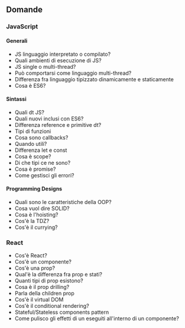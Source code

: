## Domande

### JavaScript
#### Generali
* JS linguaggio interpretato o compilato?
* Quali ambienti di esecuzione di JS? 
* JS single o multi-thread? 
* Può comportarsi come linguaggio multi-thread?
* Differenza fra linguaggio tipizzato dinamicamente e staticamente
* Cosa è ES6?

#### Sintassi
* Quali dt JS?
* Quali nuovi inclusi con ES6?
* Differenza reference e primitive dt?
* Tipi di funzioni
* Cosa sono callbacks?
* Quando utili?
* Differenza let e const
* Cosa è scope?
* Di che tipi ce ne sono?
* Cosa è promise?
* Come gestisci gli errori?

#### Programming Designs
* Quali sono le caratteristiche della OOP?
* Cosa vuol dire SOLID?
* Cosa è l'hoisting?
* Cos'è la TDZ?
* Cos'è il currying?


### React
* Cos'è React?
* Cos'è un componente?
* Cos'è una prop?
* Qual'è la differenza fra prop e stati?
* Quanti tipi di prop esistono?
* Cosa è il prop drilling?
* Parla della children prop
* Cos'è il virtual DOM
* Cos'è il conditional rendering?
* Stateful/Stateless components pattern
* Come pulisco gli effetti di un eseguiti all'interno di un componente?